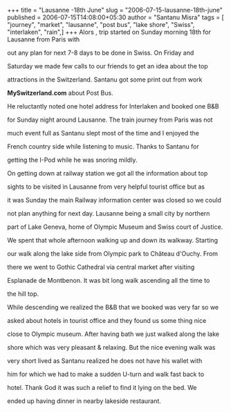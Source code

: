 +++
title = "Lausanne -18th June"
slug = "2006-07-15-lausanne-18th-june"
published = 2006-07-15T14:08:00+05:30
author = "Santanu Misra"
tags = [ "journey", "market", "lausanne", "post bus", "lake shore", "Swiss", "interlaken", "rain",]
+++
Alors , trip started on Sunday morning 18th for Lausanne from Paris with
out any plan for next 7-8 days to be done in Swiss. On Friday and
Saturday we made few calls to our friends to get an idea about the top
attractions in the Switzerland. Santanu got some print out from work
**MySwitzerland.com** about Post Bus.  
  
He reluctantly noted one hotel address for Interlaken and booked one B&B
for Sunday night around Lausanne. The train journey from Paris was not
much event full as Santanu slept most of the time and I enjoyed the
French country side while listening to music. Thanks to Santanu for
getting the I-Pod while he was snoring mildly.

  



On getting down at railway station we got all the information about top
sights to be visited in Lausanne from very helpful tourist office but as
it was Sunday the main Railway information center was closed so we could
not plan anything for next day. Lausanne being a small city by northern
part of Lake Geneva, home of Olympic Museum and Swiss court of Justice.

  
We spent that whole afternoon walking up and down its walkway. Starting
our walk along the lake side from Olympic park to Château d'Ouchy. From
there we went to Gothic Cathedral via central market after visiting
Esplanade de Montbenon. It was bit long walk ascending all the time to
the hill top.

  

  
While descending we realized the B&B that we booked was very far so we
asked about hotels in tourist office and they found us some thing nice
close to Olympic museum. After having bath we just walked along the lake
shore which was very pleasant & relaxing. But the nice evening walk was
very short lived as Santanu realized he does not have his wallet with
him for which we had to make a sudden U-turn and walk fast back to
hotel. Thank God it was such a relief to find it lying on the bed. We
ended up having dinner in nearby lakeside restaurant.
